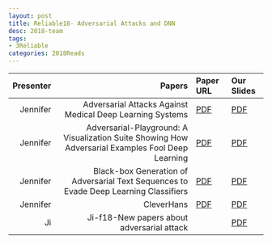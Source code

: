 ```yaml
---
layout: post
title: Reliable18- Adversarial Attacks and DNN 
desc: 2018-team
tags:
- 3Reliable
categories: 2018Reads
---
```



| Presenter | Papers | Paper URL| Our Slides |
| -----: | ---------------------------: | :----- | :----- |
| Jennifer |  Adversarial Attacks Against Medical Deep Learning Systems | [PDF](https://arxiv.org/abs/1804.05296)  |  [PDF]({{site.baseurl}}/MoreTalksTeam/Jennifer18-AdversarialAttacksAgainstMedicalDeepLearningSystems.pdf) | 
| Jennifer |  Adversarial-Playground: A Visualization Suite Showing How Adversarial Examples Fool Deep Learning | [PDF](https://arxiv.org/abs/1708.00807) |  [PDF]({{site.baseurl}}/MoreTalksTeam/Jennifer18-AdversarialPlayground.pdf) | 
| Jennifer | Black-box Generation of Adversarial Text Sequences to Evade Deep Learning Classifiers | [PDF](https://arxiv.org/abs/1801.04354) |  [PDF]({{site.baseurl}}/MoreTalksTeam/Jennifer18-Black-boxDeepWordbug.pdf) | 
| Jennifer |  CleverHans | [PDF](https://cleverhans.readthedocs.io/en/latest/) |  [PDF]({{site.baseurl}}/MoreTalksTeam/Jennifer18-CleverHans.pdf) | 
| Ji | Ji-f18-New papers about adversarial attack | | [PDF]({{site.baseurl}}/MoreTalksTeam/Ji-f18-NewAEs.pdf) | 

